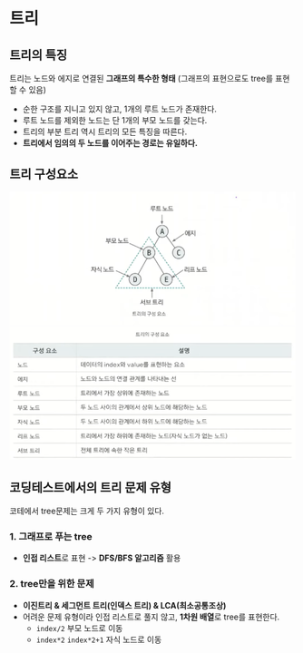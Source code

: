 # 트리

## 트리의 특징
트리는 노드와 에지로 연결된 **그래프의 특수한 형태** (그래프의 표현으로도 tree를 표현할 수 있음)
- 순한 구조를 지니고 있지 않고, 1개의 루트 노드가 존재한다.
- 루트 노드를 제외한 노드는 단 1개의 부모 노드를 갖는다.
- 트리의 부분 트리 역시 트리의 모든 특징을 따른다.
- **트리에서 임의의 두 노드를 이어주는 경로는 유일하다.**

## 트리 구성요소
![24_tree_1.png](img/24_tree_1.png)
![24_tree_2.png](img/24_tree_2.png)

## 코딩테스트에서의 트리 문제 유형
코테에서 tree문제는 크게 두 가지 유형이 있다.
### 1. 그래프로 푸는 tree
- **인접 리스트**로 표현 -> **DFS/BFS 알고리즘** 활용

### 2. tree만을 위한 문제
- **이진트리 & 세그먼트 트리(인덱스 트리) & LCA(최소공통조상)**
- 어려운 문제 유형이라 인접 리스트로 풀지 않고, **1차원 배열**로 tree를 표현한다.
  - `index/2` 부모 노드로 이동
  - `index*2` `index*2+1` 자식 노드로 이동
